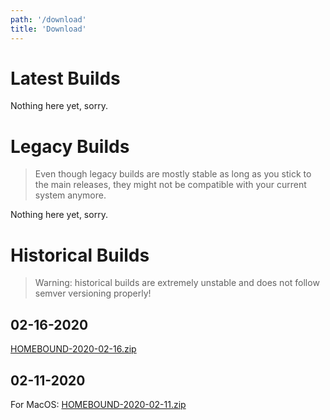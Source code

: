 ```yaml
---
path: '/download'
title: 'Download'
---
```


# Latest Builds

Nothing here yet, sorry.

# Legacy Builds

> Even though legacy builds are mostly stable as long as you stick to the main releases, they might not be compatible with your current system anymore.

Nothing here yet, sorry.

# Historical Builds

> Warning: historical builds are extremely unstable and does not follow semver versioning properly!

## 02-16-2020

<a href="https://homeboundrunkai.s3.us-east-2.amazonaws.com/Historical+Builds/HOMEBOUND-2020-02-16.zip" class="download" download>HOMEBOUND-2020-02-16.zip</a>

## 02-11-2020

For MacOS:
<a href="https://homeboundrunkai.s3.us-east-2.amazonaws.com/Historical+Builds/HOMEBOUND-2020-02-11.zip" class="download" download>HOMEBOUND-2020-02-11.zip</a>
